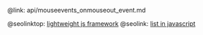 @link: api/mouseevents_onmouseout_event.md

@seolinktop: [lightweight js framework](https://webix.com)
@seolink: [list in javascript](https://webix.com/widget/list/)